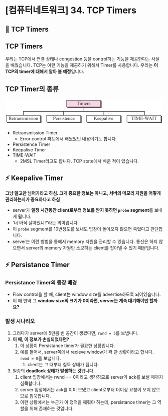 # [컴퓨터네트워크] 34. TCP Timers

<aside>

# 💖 TCP Timers

</aside>

## TCP Timers

우리는 TCP에서 연결 상태나 congestion 등을 control하는 기능을 제공한다는 사실을 배웠습니다. TCP는 이런 기능을 제공하기 위해서 Timer를 사용합니다. 우리는 **이 TCP의 timer에 대해서 알아 볼 예정**입니다.

## TCP Timer의 종류

![image.png](%5B%E1%84%8F%E1%85%A5%E1%86%B7%E1%84%91%E1%85%B2%E1%84%90%E1%85%A5%E1%84%82%E1%85%A6%E1%84%90%E1%85%B3%E1%84%8B%E1%85%AF%E1%84%8F%E1%85%B3%5D%2034%20TCP%20Timers%201843f66f5225804da543fd6969d690f5/image.png)

- Retransmission Timer
    - Error control 파트에서 배웠었던 내용이기도 합니다.
- Persistence Timer
- Keepalive Timer
- TIME-WAIT
    - 2MSL Timer라고도 합니다. TCP state에서 배운 적이 있습니다.

## ⚡ Keepalive Timer

<aside>

**그냥 알고만 넘어가라고 하심. 크게 중요한 정보는 아니고, 서버의 메모리 자원을 어떻게 관리하는지가 중요하다고 하심**

</aside>

- server가 **일정 시간동안 client로부터 정보를 받지 못하면 `probe` segment**를 보내게 됩니다.
- ‘너 아직 살아있니?’라는 의미입니다.
- 이 `probe` segment를 10번정도를 보내도 답장이 돌아오지 않으면 죽었다고 판단합니다.
- server는 이런 방법을 통해서 memory 자원을 관리할 수 있습니다. 통신은 하지 않으면서 server의 memory 자원만 소모하는 client를 잡아낼 수 있기 때문입니다.

## ⚡ Persistance Timer

### Persistance Timer의 등장 배경

- Flow control을 할 때, client는 window size를 advertise하도록 되어있습니다.
- 이 때 만약 그 **window size의 크기가 0이라면, server는 계속 대기해야만 할까요?**

### 발생 시나리오

1. 그러다가 server에 5만큼 빈 공간이 생겼다면, `rwnd = 5`를 보냅니다.
2. **이 때, 이 정보가 손실되었다면?**
    1. 이 상황이 Persistance timer가 필요한 상황입니다.
    2. 예를 들어서, server쪽에서 recieve window가 꽉 찬 상황이라고 합시다. `rwnd = 0`을 보냅니다.
        1. client는 그 때부터 침묵 상태가 됩니다.
3. 일종의 **deadlock 상태가 발생하는 것**입니다.
    1. client 입장에서는 rwnd == 0이라고 생각하므로 server가 ack를 보낼 때까지 침묵합니다.
    2. server 입장에서는 ack를 이미 보냈고 client로부터 더이상 요청이 오지 않으므로 침묵합니다.
    3. 이런 상황에서는 누군가 이 정적을 깨줘야 하는데, persistance timer는 그 역할을 위해 존재하는 것입니다.